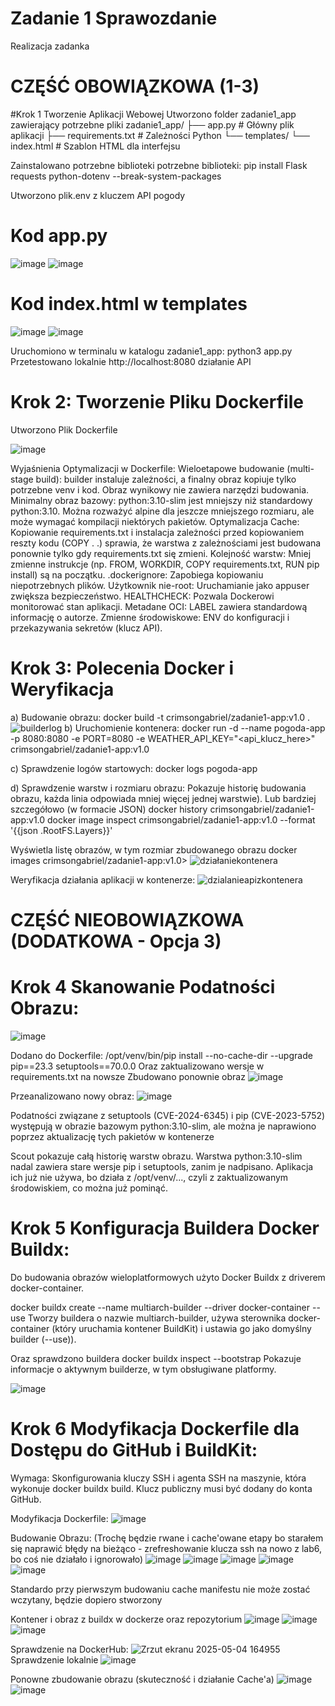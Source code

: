 
# Zadanie 1 Sprawozdanie
 Realizacja zadanka

# CZĘŚĆ OBOWIĄZKOWA (1-3)
#Krok 1 Tworzenie Aplikacji Webowej
Utworzono folder zadanie1_app zawierający potrzebne pliki
zadanie1_app/
├── app.py            # Główny plik aplikacji
├── requirements.txt  # Zależności Python
└── templates/
    └── index.html    # Szablon HTML dla interfejsu
    
Zainstalowano potrzebne biblioteki potrzebne biblioteki: pip install Flask requests python-dotenv --break-system-packages


Utworzono plik.env z kluczem API pogody

# Kod app.py

![image](https://github.com/user-attachments/assets/d67eadea-bcb5-48cc-8400-7b8626b05033)
![image](https://github.com/user-attachments/assets/0cfc7ac0-5e25-4db5-a037-66fecf9b2c5d)


# Kod index.html w templates

![image](https://github.com/user-attachments/assets/0ccae35e-b851-490d-b0fc-a8b420a752f9)
![image](https://github.com/user-attachments/assets/774ff587-77b3-44b2-b967-91b9103b49dd)


Uruchomiono w terminalu w katalogu zadanie1_app: python3 app.py
Przetestowano lokalnie http://localhost:8080 działanie API

# Krok 2: Tworzenie Pliku Dockerfile
Utworzono Plik Dockerfile

![image](https://github.com/user-attachments/assets/ba053b30-bcab-451b-a8ad-dda6c1285151)


Wyjaśnienia Optymalizacji w Dockerfile:
Wieloetapowe budowanie (multi-stage build): builder instaluje zależności, a finalny obraz kopiuje tylko potrzebne venv i kod. Obraz wynikowy nie zawiera narzędzi budowania.
Minimalny obraz bazowy: python:3.10-slim jest mniejszy niż standardowy python:3.10. Można rozważyć alpine dla jeszcze mniejszego rozmiaru, ale może wymagać kompilacji niektórych pakietów.
Optymalizacja Cache: Kopiowanie requirements.txt i instalacja zależności przed kopiowaniem reszty kodu (COPY . .) sprawia, że warstwa z zależnościami jest budowana ponownie tylko gdy requirements.txt się zmieni.
Kolejność warstw: Mniej zmienne instrukcje (np. FROM, WORKDIR, COPY requirements.txt, RUN pip install) są na początku.
.dockerignore: Zapobiega kopiowaniu niepotrzebnych plików.
Użytkownik nie-root: Uruchamianie jako appuser zwiększa bezpieczeństwo.
HEALTHCHECK: Pozwala Dockerowi monitorować stan aplikacji.
Metadane OCI: LABEL zawiera standardową informację o autorze.
Zmienne środowiskowe: ENV do konfiguracji i przekazywania sekretów (klucz API).

# Krok 3: Polecenia Docker i Weryfikacja

a) Budowanie obrazu:
docker build -t crimsongabriel/zadanie1-app:v1.0 .
![builderlog](https://github.com/user-attachments/assets/39400b98-c9de-40dc-a2e6-50ff4ea85f7b)
b) Uruchomienie kontenera:
docker run -d --name pogoda-app -p 8080:8080 -e PORT=8080 -e WEATHER_API_KEY="<api_klucz_here>" crimsongabriel/zadanie1-app:v1.0

c) Sprawdzenie logów startowych:
docker logs pogoda-app

d) Sprawdzenie warstw i rozmiaru obrazu:
Pokazuje historię budowania obrazu, każda linia odpowiada mniej więcej jednej warstwie). Lub bardziej szczegółowo (w formacie JSON)
docker history crimsongabriel/zadanie1-app:v1.0
docker image inspect crimsongabriel/zadanie1-app:v1.0 --format '{{json .RootFS.Layers}}'

Wyświetla listę obrazów, w tym rozmiar zbudowanego obrazu
docker images crimsongabriel/zadanie1-app:v1.0>
![działaniekontenera](https://github.com/user-attachments/assets/8b118faf-4721-4140-aed2-aeaa34f7b204)


Weryfikacja działania aplikacji w kontenerze:
![dzialanieapizkontenera](https://github.com/user-attachments/assets/896c77b1-f2cb-4624-809f-be8a52deb847)

# CZĘŚĆ NIEOBOWIĄZKOWA (DODATKOWA - Opcja 3)

# Krok 4  Skanowanie Podatności Obrazu:
![image](https://github.com/user-attachments/assets/cd5b5092-bb2b-40e4-b96b-ba59dc9e7fc4)

Dodano do Dockerfile:
/opt/venv/bin/pip install --no-cache-dir --upgrade pip==23.3 setuptools==70.0.0
Oraz zaktualizowano wersje w requirements.txt na nowsze
Zbudowano ponownie obraz
![image](https://github.com/user-attachments/assets/3a6cd666-5818-4bd2-b30b-7899960fe83a)

Przeanalizowano nowy obraz:
![image](https://github.com/user-attachments/assets/4574a331-f5b4-4a53-bffb-71bf57352596)

Podatności związane z setuptools (CVE-2024-6345) i pip (CVE-2023-5752) występują w obrazie bazowym python:3.10-slim, ale można je naprawiono poprzez aktualizację tych pakietów w kontenerze

Scout pokazuje całą historię warstw obrazu.
Warstwa python:3.10-slim nadal zawiera stare wersje pip i setuptools, zanim je nadpisano.
Aplikacja ich już nie używa, bo działa z /opt/venv/..., czyli z zaktualizowanym środowiskiem, co można już pominąć.

# Krok 5 Konfiguracja Buildera Docker Buildx:

Do budowania obrazów wieloplatformowych użyto Docker Buildx z driverem docker-container.

docker buildx create --name multiarch-builder --driver docker-container --use
Tworzy buildera o nazwie multiarch-builder, używa sterownika docker-container (który uruchamia kontener BuildKit) i ustawia go jako domyślny builder (--use)).

Oraz sprawdzono buildera
docker buildx inspect --bootstrap
Pokazuje informacje o aktywnym builderze, w tym obsługiwane platformy.

![image](https://github.com/user-attachments/assets/0aa19dfe-7bda-40a8-9655-50c20f418c65)

# Krok 6 Modyfikacja Dockerfile dla Dostępu do GitHub i BuildKit:

Wymaga: Skonfigurowania kluczy SSH i agenta SSH na maszynie, która wykonuje docker buildx build. Klucz publiczny musi być dodany do konta GitHub. 

Modyfikacja Dockerfile:
![image](https://github.com/user-attachments/assets/31d3092e-e35a-4cd3-8e4e-3f47243db859)

Budowanie Obrazu:
(Trochę będzie rwane i cache'owane etapy bo starałem się naprawić błędy na bieżąco - zrefreshowanie klucza ssh na nowo z lab6, bo coś nie działało i ignorowało) 
![image](https://github.com/user-attachments/assets/e232fc54-51e0-4565-b9b7-37ab32dfbc96)
![image](https://github.com/user-attachments/assets/707bab05-6ad5-4102-a234-1445e727ccb7)
![image](https://github.com/user-attachments/assets/62739ae4-ca95-4d64-95eb-15fe87c2635d)
![image](https://github.com/user-attachments/assets/5813b8b6-d0db-4918-8449-84b90237321c)
![image](https://github.com/user-attachments/assets/3b925218-b7a5-4a3e-a51c-ed00c73481ac)

Standardo przy pierwszym budowaniu cache manifestu nie może zostać wczytany, będzie dopiero stworzony

Kontener i obraz z buildx w dockerze oraz repozytorium
![image](https://github.com/user-attachments/assets/9ff41f02-493c-4a0d-9cea-d25c81d1483d)
![image](https://github.com/user-attachments/assets/b46cce88-89e9-48c4-b233-192580372170)
![image](https://github.com/user-attachments/assets/fe32440c-a4c6-4688-85a4-0b27957d060f)

Sprawdzenie na DockerHub:
![Zrzut ekranu 2025-05-04 164955](https://github.com/user-attachments/assets/d38d2892-dbbc-44c2-8396-162c4612db1f)
Sprawdzenie lokalnie
![image](https://github.com/user-attachments/assets/28ddf1b6-2cbe-4acc-bf9c-509bad19503e)

Ponowne zbudowanie obrazu (skuteczność i działanie Cache'a)
![image](https://github.com/user-attachments/assets/d23ed4f1-a380-4692-83b6-3d77b748ee44)
![image](https://github.com/user-attachments/assets/206a3ff1-900d-4a31-9b3b-a1f24aa790ff)


